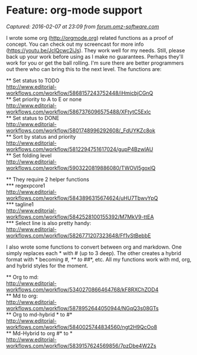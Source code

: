 # Feature: org-mode support

_Captured: 2016-02-07 at 23:09 from [forum.omz-software.com](https://forum.omz-software.com/topic/2023/feature-org-mode-support/8)_

I wrote some org (<http://orgmode.org>) related functions as a proof of concept. You can check out my screencast for more info (<https://youtu.be/JclQcwc2iJs>). They work well for my needs. Still, please back up your work before using as I make no guarantees. Perhaps they'll work for you or get the ball rolling. I'm sure there are better programmers out there who can bring this to the next level. The functions are:

** Set status to TODO  
<http://www.editorial-workflows.com/workflow/5868157243752448/iHmicbjCGnQ>  
** Set priority to A to E or none  
<http://www.editorial-workflows.com/workflow/5867376096575488/XFtytC5Exlc>  
** Set status to DONE  
<http://www.editorial-workflows.com/workflow/5801748996292608/_FdUYKZc8ok>  
** Sort by status and priority  
<http://www.editorial-workflows.com/workflow/5812294751617024/gupP4BzwlAU>  
** Set folding level  
<http://www.editorial-workflows.com/workflow/5903220819886080/TWOVI5goxlQ>

** They require 2 helper functions  
*** regexpcore1  
<http://www.editorial-workflows.com/workflow/5843896315674624/uHU7TbwvYpQ>  
*** tagline1  
<http://www.editorial-workflows.com/workflow/5842528100155392/M7MkV9-ttEA>  
*** Select line is also pretty handy:  
<http://www.editorial-workflows.com/workflow/5826771207323648/Ff1vStBebbE>

I also wrote some functions to convert between org and markdown. One simply replaces each * with # (up to 3 deep). The other creates a hybrid format with * becoming #_, ** to ##_*, etc. All my functions work with md, org, and hybrid styles for the moment.

** Org to md:  
<http://www.editorial-workflows.com/workflow/5340270866464768/kF8RXChZOD4>  
** Md to org:  
<http://www.editorial-workflows.com/workflow/5878952644050944/NGqQ3s08GTs>  
** Org to md-hybrid * to #*  
<http://www.editorial-workflows.com/workflow/5840025744834560/ngt2H9QcOo8>  
** Md-Hybrid to org #* to *  
<http://www.editorial-workflows.com/workflow/5839157624569856/7pzDbe4W2Zs>
